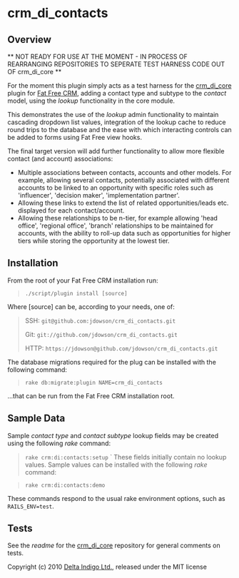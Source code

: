 crm_di_contacts
===============

Overview
--------

** NOT READY FOR USE AT THE MOMENT - IN PROCESS OF REARRANGING REPOSITORIES TO SEPERATE TEST HARNESS CODE OUT OF crm_di_core **

For the moment this plugin simply acts as a test harness for the [crm_di_core][4] plugin for [Fat Free CRM][2], adding a contact type and subtype to the *contact* model, using the *lookup* functionality in the core module.

This demonstrates the use of the *lookup* admin functionality to maintain cascading dropdown list values, integration of the lookup cache to reduce round trips to the database and the ease with which interacting controls can be added to forms using Fat Free view hooks.

The final target version will add further functionality to allow more flexible contact (and account) associations:


* Multiple associations between contacts, accounts and other models. For example, allowing several contacts, potentially associated with different accounts to be linked to an opportunity with specific roles such as 'influencer', 'decision maker', 'implementation partner'. 
* Allowing these links to extend the list of related opportunities/leads etc. displayed for each contact/account.
* Allowing these relationships to be n-tier, for example allowing 'head office', 'regional office', 'branch' relationships to be maintained for accounts, with the ability to roll-up data such as opportunities for higher tiers while storing the opportunity at the lowest tier.


Installation
------------

From the root of your Fat Free CRM installation run:

> `./script/plugin install [source]`

Where [source] can be, according to your needs, one of:

> SSH:
>    `git@github.com:jdowson/crm_di_contacts.git`
>
> Git: 
>    `git://github.com/jdowson/crm_di_contacts.git`
>
> HTTP:
>    `https://jdowson@github.com/jdowson/crm_di_contacts.git`

The database migrations required for the plug can be installed with the following command:

> `rake db:migrate:plugin NAME=crm_di_contacts`

...that can be run from the Fat Free CRM installation root.


Sample Data
-----------

Sample *contact type* and *contact subtype* lookup fields may be created using the following *rake* command:

> `rake crm:di:contacts:setup`
`
These fields initially contain no lookup values. Sample values can be installed with the following *rake* command:

> `rake crm:di:contacts:demo`

These commands respond to the usual rake environment options, such as `RAILS_ENV=test`.


Tests
-----

See the *readme* for the [crm_di_core][4] repository for general comments on tests.


Copyright (c) 2010 [Delta Indigo Ltd.][1], released under the MIT license

[1]: http://www.deltindigo.com/                 "Delta Indigo"
[2]: http://www.fatfreecrm.com/                 "Fat Free CRM"
[3]: http://www.github.com/                     "github"
[4]: https://github.com/jdowson/crm_di_contacts "crm_di_core"

